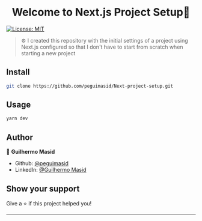 <h1 align="center">Welcome to Next.js Project Setup👋</h1>
<p>
  <a href="#" target="_blank">
    <img alt="License: MIT" src="https://img.shields.io/badge/License-MIT-yellow.svg" />
  </a>
</p>

> ⚙️ I created this repository with the initial settings of a project using Next.js configured so that I don't have to start from scratch when starting a new project



## Install

```sh
git clone https://github.com/peguimasid/Next-project-setup.git
```

## Usage

```sh
yarn dev
```

## Author

👤 **Guilhermo Masid**

* Github: [@peguimasid](https://github.com/peguimasid)
* LinkedIn: [@Guilhermo Masid](https://www.linkedin.com/in/guilhermo-masid-494677b8/)

## Show your support

Give a ⭐️ if this project helped you!

***
